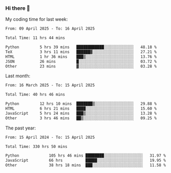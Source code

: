 ### Hi there 👋

My coding time for last week:

<!--START_SECTION:week-->

```txt
From: 09 April 2025 - To: 16 April 2025

Total Time: 11 hrs 44 mins

Python         5 hrs 39 mins   ████████████░░░░░░░░░░░░░   48.18 %
TeX            3 hrs 11 mins   ██████▓░░░░░░░░░░░░░░░░░░   27.21 %
HTML           1 hr 36 mins    ███▒░░░░░░░░░░░░░░░░░░░░░   13.76 %
JSON           26 mins         █░░░░░░░░░░░░░░░░░░░░░░░░   03.72 %
Other          23 mins         ▓░░░░░░░░░░░░░░░░░░░░░░░░   03.28 %
```

<!--END_SECTION:week-->

Last month:

<!--START_SECTION:month-->

```txt
From: 16 March 2025 - To: 15 April 2025

Total Time: 40 hrs 46 mins

Python         12 hrs 10 mins  ███████▒░░░░░░░░░░░░░░░░░   29.88 %
HTML           6 hrs 21 mins   ████░░░░░░░░░░░░░░░░░░░░░   15.60 %
JavaScript     5 hrs 24 mins   ███▒░░░░░░░░░░░░░░░░░░░░░   13.28 %
Other          3 hrs 46 mins   ██▒░░░░░░░░░░░░░░░░░░░░░░   09.25 %
```

<!--END_SECTION:month-->

The past year:

<!--START_SECTION:year-->

```txt
From: 15 April 2024 - To: 15 April 2025

Total Time: 330 hrs 50 mins

Python             105 hrs 46 mins ████████░░░░░░░░░░░░░░░░░   31.97 %
JavaScript         66 hrs          █████░░░░░░░░░░░░░░░░░░░░   19.95 %
Other              38 hrs 18 mins  ███░░░░░░░░░░░░░░░░░░░░░░   11.58 %
```

<!--END_SECTION:year-->
